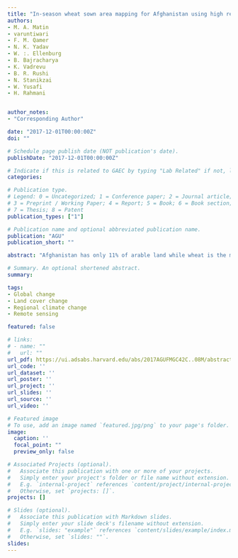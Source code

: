 ```yaml
---
title: "In-season wheat sown area mapping for Afghanistan using high resolution optical and RADAR images in cloud platform"
authors:
- M. A. Matin
- varuntiwari
- F. M. Qamer
- N. K. Yadav
- W. :. Ellenburg
- B. Bajracharya
- K. Vadrevu
- B. R. Rushi
- N. Stanikzai
- W. Yusafi
- H. Rahmani


author_notes:
- "Corresponding Author"

date: "2017-12-01T00:00:00Z"
doi: ""

# Schedule page publish date (NOT publication's date).
publishDate: "2017-12-01T00:00:00Z"

# Indicate if this is related to GAEC by typing "Lab Related" if not, leave blank
categories: 

# Publication type.
# Legend: 0 = Uncategorized; 1 = Conference paper; 2 = Journal article;
# 3 = Preprint / Working Paper; 4 = Report; 5 = Book; 6 = Book section;
# 7 = Thesis; 8 = Patent
publication_types: ["1"]

# Publication name and optional abbreviated publication name.
publication: "AGU"
publication_short: ""

abstract: "Afghanistan has only 11% of arable land while wheat is the major crop with 80% of total cereal planted area. The production of wheat is therefore highly critical to the food security of the country with population of 35 million among which 30% are food insecure. The lack of timely availability of data on crop sown area and production hinders decision on regular grain import policies as well as log term planning for self-sustainability. The objective of this study is to develop an operational in-season wheat area mapping system to support the Ministry of Agriculture, Irrigation and Livestock (MAIL) for annual food security planning. In this study, we used 10m resolution sentinel - 2 optical images in combination with sentinel - 1 SAR data to classify wheat area. The available provincial crop calendar and field data collected by MAIL was used for classification and validation. Since the internet and computing infrastructure in Afghanistan is very limited thus cloud computing platform of Google Earth Engine (GEE) is used to accomplish this work. During the assessment it is observed that the smaller size of wheat plots and mixing of wheat with other crops makes it difficult to achieve expected accuracy of wheat area particularly in rain fed areas. The cloud cover during the wheat growing season limits the availability of valid optical satellite data. In the first phase of assessment important learnings points were captured. In an extremely challenging security situation field data collection require use of innovative approaches for stratification of sampling sites as well as use of robust mobile app with adequate training of field staff. Currently, GEE assets only contain Sentinel-2 Level 1C product which limits the classification accuracy. In representative areas, where Level 2A product was developed and applied a significant improvement in accuracy is observed. Development of high resolution agro-climatic zones map, will enable extrapolating crop growth calendars, collected from representative areas, across entire study area. While the present study shows a great potential for operational wheat area monitoring, a systematic approach for sample data collection and better understanding of cropping calendar will improve the results significantly."

# Summary. An optional shortened abstract.
summary: 

tags:
- Global change
- Land cover change
- Regional climate change
- Remote sensing

featured: false

# links:
# - name: ""
#   url: ""
url_pdf: https://ui.adsabs.harvard.edu/abs/2017AGUFMGC42C..08M/abstract
url_code: ''
url_dataset: ''
url_poster: ''
url_project: ''
url_slides: ''
url_source: ''
url_video: ''

# Featured image
# To use, add an image named `featured.jpg/png` to your page's folder. 
image:
  caption: ''
  focal_point: ""
  preview_only: false

# Associated Projects (optional).
#   Associate this publication with one or more of your projects.
#   Simply enter your project's folder or file name without extension.
#   E.g. `internal-project` references `content/project/internal-project/index.md`.
#   Otherwise, set `projects: []`.
projects: []

# Slides (optional).
#   Associate this publication with Markdown slides.
#   Simply enter your slide deck's filename without extension.
#   E.g. `slides: "example"` references `content/slides/example/index.md`.
#   Otherwise, set `slides: ""`.
slides:
---
```



